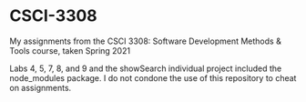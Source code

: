 # CSCI-3308
My assignments from the CSCI 3308: Software Development Methods & Tools course, taken Spring 2021

Labs 4, 5, 7, 8, and 9 and the showSearch individual project included the node_modules package.
I do not condone the use of this repository to cheat on assignments.
